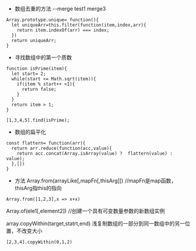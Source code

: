 + 数组去重的方法  --merge test1
merge3

```
Array.prototype.unique= function(){
  let uniqueArr=this.filter(function(item,index,arr){
    return item.indexOf(arr) === index;
  })
  return uniqueArr;
}
```

+ 寻找数组中的第一个质数
```
function isPrime(item){
  let start= 2;
  while(start <= Math.sqrt(item)){
    if(item % start++ <1){
      return false;
    }
  }
  return item > 1;
}

[1,3,4,5].find(isPrime);
```

+ 数组的扁平化
```
const flattern= function(arr){
  return arr.reduce(function(acc,value){
    return acc.concat(Array.isArray(value) ?  flattern(value) : value);
  },[])
}
```

+ 方法
Array.from(arrayLike[,mapFn[,thisArg]])  //mapFn是map函数，thisArg指this的指向
```
Array.from([1,2,3],x => x+x)
```
Array.of(ele1[,element2]) //创建一个具有可变数量参数的新数组实例

array.copyWithin(target,statrt,end) 浅复制数组的一部分到同一数组中的另一位置，不改变大小
```
[2,3,4].copyWithin(0,1,2)
```
